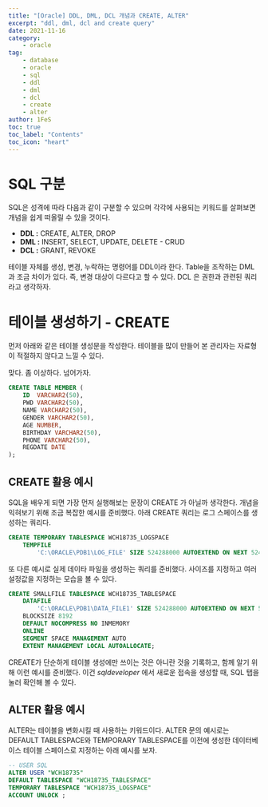 ```yaml
---
title: "[Oracle] DDL, DML, DCL 개념과 CREATE, ALTER"
excerpt: "ddl, dml, dcl and create query"
date: 2021-11-16
category:
    - oracle
tag:
    - database
    - oracle
    - sql
    - ddl
    - dml
    - dcl
    - create
    - alter
author: 1FeS
toc: true
toc_label: "Contents"
toc_icon: "heart"
---
```


# SQL 구분

SQL은 성격에 따라 다음과 같이 구분할 수 있으며 각각에 사용되는 키워드를 살펴보면 개념을 쉽게 떠올릴 수 있을 것이다.

- **DDL :** CREATE, ALTER, DROP 
- **DML :** INSERT, SELECT, UPDATE, DELETE - CRUD
- **DCL :** GRANT, REVOKE

테이블 자체를 생성, 변경, 누락하는 명령어를 DDL이라 한다. Table을 조작하는 DML과 조금 차이가 있다. 즉, 변경 대상이 다르다고 할 수 있다. DCL 은 권한과 관련된 쿼리라고 생각하자.

# 테이블 생성하기 - CREATE

먼저 아래와 같은 테이블 생성문을 작성한다. 테이블을 많이 만들어 본 관리자는 자료형이 적절하지 않다고 느낄 수 있다. 

맞다. 좀 이상하다. 넘어가자.

```sql
CREATE TABLE MEMBER (
    ID  VARCHAR2(50),
    PWD VARCHAR2(50),
    NAME VARCHAR2(50),
    GENDER VARCHAR2(50),
    AGE NUMBER,
    BIRTHDAY VARCHAR2(50),
    PHONE VARCHAR2(50),
    REGDATE DATE
);
```

## CREATE 활용 예시

SQL을 배우게 되면 가장 먼저 실행해보는 문장이 CREATE 가 아닐까 생각한다. 개념을 익혀보기 위해 조금 복잡한 예시를 준비했다. 아래 CREATE 쿼리는 로그 스페이스를 생성하는 쿼리다.

```sql
CREATE TEMPORARY TABLESPACE WCH18735_LOGSPACE 
    TEMPFILE 
        'C:\ORACLE\PDB1\LOG_FILE' SIZE 524288000 AUTOEXTEND ON NEXT 524288000 MAXSIZE 1073741824;
```

또 다른 예시로 실제 데이타 파일을 생성하는 쿼리를 준비했다. 사이즈를 지정하고 여러 설정값을 지정하는 모습을 볼 수 있다.

```sql
CREATE SMALLFILE TABLESPACE WCH18735_TABLESPACE 
    DATAFILE 
        'C:\ORACLE\PDB1\DATA_FILE1' SIZE 524288000 AUTOEXTEND ON NEXT 524288000 MAXSIZE 1073741824 
    BLOCKSIZE 8192 
    DEFAULT NOCOMPRESS NO INMEMORY 
    ONLINE 
    SEGMENT SPACE MANAGEMENT AUTO 
    EXTENT MANAGEMENT LOCAL AUTOALLOCATE;
```

CREATE가 단순하게 테이블 생성에만 쓰이는 것은 아니란 것을 기록하고, 함께 알기 위해 이런 예시를 준비했다. 이건 *sqldeveloper* 에서 새로운 접속을 생성할 때, SQL 탭을 눌러 확인해 볼 수 있다.

## ALTER 활용 예시

ALTER는 테이블을 변화시킬 때 사용하는 키워드이다. ALTER 문의 예시로는 DEFAULT TABLESPACE와 TEMPORARY TABLESPACE를 이전에 생성한 데이터베이스 테이블 스페이스로 지정하는 아래 예시를 보자.

```sql
-- USER SQL
ALTER USER "WCH18735"
DEFAULT TABLESPACE "WCH18735_TABLESPACE"
TEMPORARY TABLESPACE "WCH18735_LOGSPACE"
ACCOUNT UNLOCK ;
```